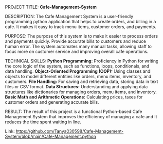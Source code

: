 PROJECT TITLE: **Cafe-Management-System**

DESCRIPTION: The Cafe Management System is a user-friendly programming python application that helps to create orders, and billing in a cafe. It makes it easy to track menu items, 
             customer orders, and payments.

PURPOSE: The purpose of this system is to make it easier to process orders and payments quickly. Provide accurate bills to customers and reduce human error. The system automates many manual tasks, allowing staff to focus more on customer service and improving overall cafe operations.

TECHNICAL SKILLS: **Python Programming:** Proficiency in Python for writing the core logic of the system, such as functions, loops, conditionals, and data handling.
                  **Object-Oriented Programming (OOP):** Using classes and objects to model different entities like orders, menu items, inventory, and customers.
                  **File Handling:** For saving and retrieving data, storing data in text files or CSV format.
                  **Data Structures:** Understanding and applying data structures like dictionaries for managing orders, menu items, and inventory.
                  **Basic Math and Arithmetic Operations:** Calculating prices, taxes for customer orders and generating accurate bills.

RESULT: The result of this project is a functional Python-based Cafe Management System that improves the efficiency of managing a cafe and It reduces the time spent waiting in line.

Link: https://github.com/Tanya030598/Cafe-Management-System/blob/main/Cafe-Management.python
